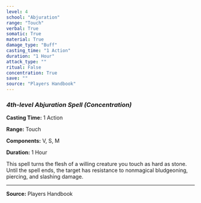 ```yaml
---
level: 4
school: "Abjuration"
range: "Touch"
verbal: True
somatic: True
material: True
damage_type: "Buff"
casting_time: "1 Action"
duration: "1 Hour"
attack_type: ""
ritual: False
concentration: True
save: ""
source: "Players Handbook"
---
```


### *4th-level Abjuration Spell* *(Concentration)*

**Casting Time:** 1 Action

**Range:** Touch

**Components:** V, S, M

**Duration:** 1 Hour

This spell turns the flesh of a willing creature you touch as hard as stone. Until the spell ends, the target has resistance to nonmagical bludgeoning, piercing, and slashing damage.

---
**Source:** Players Handbook
